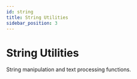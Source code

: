 ```yaml
---
id: string
title: String Utilities
sidebar_position: 3
---
```


# String Utilities

String manipulation and text processing functions. 
